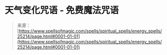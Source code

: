 <!--yml

分类：未分类

日期：2024年06月12日 19:11:56

-->

# 天气变化咒语 - 免费魔法咒语

> 来源：[https://www.spellsofmagic.com/spells/spiritual_spells/energy_spells/25214/page.html#0001-01-01](https://www.spellsofmagic.com/spells/spiritual_spells/energy_spells/25214/page.html#0001-01-01)
